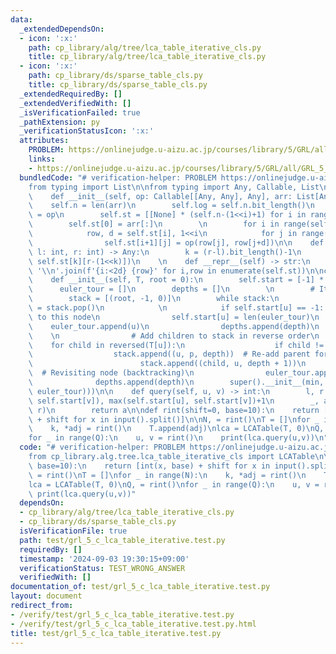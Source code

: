 ```yaml
---
data:
  _extendedDependsOn:
  - icon: ':x:'
    path: cp_library/alg/tree/lca_table_iterative_cls.py
    title: cp_library/alg/tree/lca_table_iterative_cls.py
  - icon: ':x:'
    path: cp_library/ds/sparse_table_cls.py
    title: cp_library/ds/sparse_table_cls.py
  _extendedRequiredBy: []
  _extendedVerifiedWith: []
  _isVerificationFailed: true
  _pathExtension: py
  _verificationStatusIcon: ':x:'
  attributes:
    PROBLEM: https://onlinejudge.u-aizu.ac.jp/courses/library/5/GRL/all/GRL_5_C
    links:
    - https://onlinejudge.u-aizu.ac.jp/courses/library/5/GRL/all/GRL_5_C
  bundledCode: "# verification-helper: PROBLEM https://onlinejudge.u-aizu.ac.jp/courses/library/5/GRL/all/GRL_5_C\n\
    from typing import List\n\nfrom typing import Any, Callable, List\n\nclass SparseTable:\n\
    \    def __init__(self, op: Callable[[Any, Any], Any], arr: List[Any]):\n    \
    \    self.n = len(arr)\n        self.log = self.n.bit_length()\n        self.op\
    \ = op\n        self.st = [[None] * (self.n-(1<<i)+1) for i in range(self.log)]\n\
    \        self.st[0] = arr[:]\n        \n        for i in range(self.log-1):\n\
    \            row, d = self.st[i], 1<<i\n            for j in range(len(self.st[i+1])):\n\
    \                self.st[i+1][j] = op(row[j], row[j+d])\n\n    def query(self,\
    \ l: int, r: int) -> Any:\n        k = (r-l).bit_length()-1\n        return self.op(self.st[k][l],\
    \ self.st[k][r-(1<<k)])\n    \n    def __repr__(self) -> str:\n        return\
    \ '\\n'.join(f'{i:<2d} {row}' for i,row in enumerate(self.st))\n\nclass LCATable(SparseTable):\n\
    \    def __init__(self, T, root = 0):\n        self.start = [-1] * len(T)\n  \
    \      euler_tour = []\n        depths = []\n        \n        # Iterative DFS\n\
    \        stack = [(root, -1, 0)]\n        while stack:\n            u, p, depth\
    \ = stack.pop()\n            \n            if self.start[u] == -1:  # start visit\
    \ to this node\n                self.start[u] = len(euler_tour)\n            \
    \    euler_tour.append(u)\n                depths.append(depth)\n            \
    \    \n                # Add children to stack in reverse order\n            \
    \    for child in reversed(T[u]):\n                    if child != p:\n      \
    \                  stack.append((u, p, depth))  # Re-add parent for backtracking\n\
    \                        stack.append((child, u, depth + 1))\n            else:\
    \  # Revisiting node (backtracking)\n                euler_tour.append(u)\n  \
    \              depths.append(depth)\n        super().__init__(min, list(zip(depths,\
    \ euler_tour)))\n\n    def query(self, u, v) -> int:\n        l, r = min(self.start[u],\
    \ self.start[v]), max(self.start[u], self.start[v])+1\n        _, a = super().query(l,\
    \ r)\n        return a\n\ndef rint(shift=0, base=10):\n    return [int(x, base)\
    \ + shift for x in input().split()]\n\nN, = rint()\nT = []\nfor _ in range(N):\n\
    \    k, *adj = rint()\n    T.append(adj)\nlca = LCATable(T, 0)\nQ, = rint()\n\
    for _ in range(Q):\n    u, v = rint()\n    print(lca.query(u,v))\n"
  code: "# verification-helper: PROBLEM https://onlinejudge.u-aizu.ac.jp/courses/library/5/GRL/all/GRL_5_C\n\
    from cp_library.alg.tree.lca_table_iterative_cls import LCATable\n\ndef rint(shift=0,\
    \ base=10):\n    return [int(x, base) + shift for x in input().split()]\n\nN,\
    \ = rint()\nT = []\nfor _ in range(N):\n    k, *adj = rint()\n    T.append(adj)\n\
    lca = LCATable(T, 0)\nQ, = rint()\nfor _ in range(Q):\n    u, v = rint()\n   \
    \ print(lca.query(u,v))"
  dependsOn:
  - cp_library/alg/tree/lca_table_iterative_cls.py
  - cp_library/ds/sparse_table_cls.py
  isVerificationFile: true
  path: test/grl_5_c_lca_table_iterative.test.py
  requiredBy: []
  timestamp: '2024-09-03 19:30:15+09:00'
  verificationStatus: TEST_WRONG_ANSWER
  verifiedWith: []
documentation_of: test/grl_5_c_lca_table_iterative.test.py
layout: document
redirect_from:
- /verify/test/grl_5_c_lca_table_iterative.test.py
- /verify/test/grl_5_c_lca_table_iterative.test.py.html
title: test/grl_5_c_lca_table_iterative.test.py
---
```

